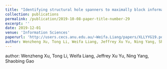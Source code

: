 ```yaml
---
title: "Identifying structural hole spanners to maximally block information propagation[Paper](http://users.cecs.anu.edu.au/~Weifa.Liang/papers/XLLYYG19.pdf)"
collection: publications
permalink: /publication/2019-10-08-paper-title-number-29
excerpt: ''
date: 2019-12-01
venue: 'Information Sciences'
paperurl: 'http://users.cecs.anu.edu.au/~Weifa.Liang/papers/XLLYYG19.pdf'
author: Wenzheng Xu, Tong Li, Weifa Liang, Jeffrey Xu Yu, Ning Yang, Shaobing Gao
---
```


author: Wenzheng Xu, Tong Li, Weifa Liang, Jeffrey Xu Yu, Ning Yang, Shaobing Gao



